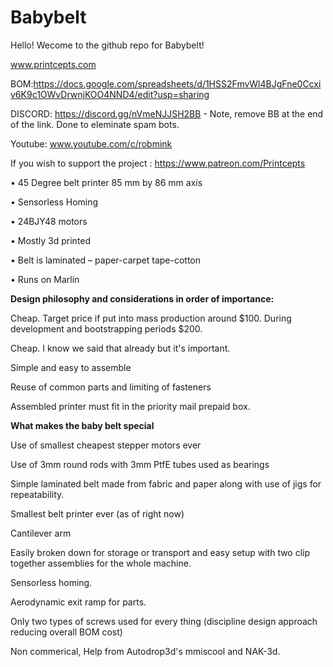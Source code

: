 # Babybelt
Hello!  Wecome to the github repo for Babybelt!

www.printcepts.com

BOM:https://docs.google.com/spreadsheets/d/1HSS2FmvWl4BJgFne0Ccxiv6K9c1OWvDrwnjKOO4NND4/edit?usp=sharing

DISCORD:   https://discord.gg/nVmeNJJSH2BB   - Note, remove BB at the end of the link.  Done to eleminate spam bots.

Youtube: www.youtube.com/c/robmink

If you wish to support the project : https://www.patreon.com/Printcepts


•	45 Degree belt printer 85 mm by 86 mm axis

•	Sensorless Homing

•	24BJY48 motors

•	Mostly 3d printed

•	Belt is laminated – paper-carpet tape-cotton

•	Runs on Marlin




**Design philosophy and considerations in order of importance:**

Cheap. Target price if put into mass production around $100. During development and bootstrapping periods $200. 

Cheap. I know we said that already but it's important.

Simple and easy to assemble

Reuse of common parts and limiting of fasteners

Assembled printer must fit in the priority mail prepaid box. 




**What makes the baby belt special**

Use of smallest cheapest stepper motors ever

Use of 3mm round rods with 3mm PtfE tubes used as bearings

Simple laminated belt made from fabric and paper along with use of jigs for repeatability. 

Smallest belt printer ever (as of right now)

Cantilever arm

Easily broken down for storage or transport and easy setup with two clip together assemblies for the whole machine.

Sensorless homing.

Aerodynamic exit ramp for parts.

Only two types of screws used for every thing (discipline design approach reducing overall BOM cost)



Non commerical,  Help from Autodrop3d's mmiscool and NAK-3d.




